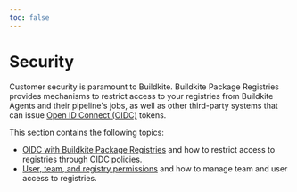 ```yaml
---
toc: false
---
```


# Security

Customer security is paramount to Buildkite. Buildkite Package Registries provides mechanisms to restrict access to your registries from Buildkite Agents and their pipeline's jobs, as well as other third-party systems that can issue [Open ID Connect (OIDC)](https://openid.net/developers/how-connect-works/) tokens.

This section contains the following topics:

- [OIDC with Buildkite Package Registries](/docs/packages/security/oidc) and how to restrict access to registries through OIDC policies.
- [User, team, and registry permissions](/docs/packages/security/permissions) and how to manage team and user access to registries.
